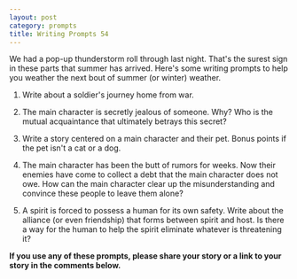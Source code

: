 ```yaml
---
layout: post
category: prompts
title: Writing Prompts 54
---
```


We had a pop-up thunderstorm roll through last night. That's the surest sign in these parts that summer has arrived. Here's some writing prompts to help you weather the next bout of summer (or winter) weather.

<!--excerpt-->

1. Write about a soldier's journey home from war.

2. The main character is secretly jealous of someone. Why? Who is the mutual acquaintance that ultimately betrays this secret?

3. Write a story centered on a main character and their pet. Bonus points if the pet isn't a cat or a dog.

4. The main character has been the butt of rumors for weeks. Now their enemies have come to collect a debt that the main character does not owe. How can the main character clear up the misunderstanding and convince these people to leave them alone?

5. A spirit is forced to possess a human for its own safety. Write about the alliance (or even friendship) that forms between spirit and host. Is there a way for the human to help the spirit eliminate whatever is threatening it?

**If you use any of these prompts, please share your story or a link to your story in the comments below.**
